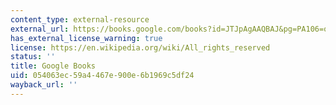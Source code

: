 ```yaml
---
content_type: external-resource
external_url: https://books.google.com/books?id=JTJpAgAAQBAJ&pg=PA106=onepage#v=onepage&q&f=false
has_external_license_warning: true
license: https://en.wikipedia.org/wiki/All_rights_reserved
status: ''
title: Google Books
uid: 054063ec-59a4-467e-900e-6b1969c5df24
wayback_url: ''
---
```

